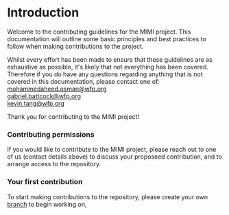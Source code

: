 # Introduction

Welcome to the contributing guidelines for the MIMI project. This documentation will outline some basic principles and best practices to follow when making contributions to the project. 

Whilst every effort has been made to ensure that these guidelines are as exhaustive as possible, it's likely that not everything has been covered. Therefore if you do have any questions regarding anything that is not covered in this documentation, please contact one of: <br>
[mohammedaheed.osman@wfp.org](mohammedaheed.osman@wfp.org) <br>
[gabriel.battcock@wfp.org](gabriel.battcock@wfp.org) <br>
[kevin.tang@wfp.org](keving.tang@wfp.org) <br>

Thank you for contributing to the MIMI project!

### Contributing permissions

If you would like to contribute to the MIMI project, please reach out to one of us (contact details above) to discuss your proposeed contribution, and to arrange access to the repository.

### Your first contribution

To start making contributions to the repository, please create your own [branch](https://docs.github.com/en/pull-requests/collaborating-with-pull-requests/proposing-changes-to-your-work-with-pull-requests/about-branches) to begin working on, 
